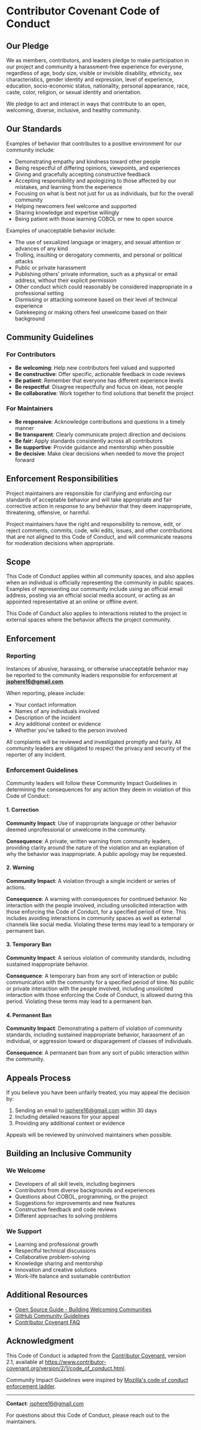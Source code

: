 # Contributor Covenant Code of Conduct

## Our Pledge

We as members, contributors, and leaders pledge to make participation in our project and community a harassment-free experience for everyone, regardless of age, body size, visible or invisible disability, ethnicity, sex characteristics, gender identity and expression, level of experience, education, socio-economic status, nationality, personal appearance, race, caste, color, religion, or sexual identity and orientation.

We pledge to act and interact in ways that contribute to an open, welcoming, diverse, inclusive, and healthy community.

## Our Standards

Examples of behavior that contributes to a positive environment for our community include:

- Demonstrating empathy and kindness toward other people
- Being respectful of differing opinions, viewpoints, and experiences
- Giving and gracefully accepting constructive feedback
- Accepting responsibility and apologizing to those affected by our mistakes, and learning from the experience
- Focusing on what is best not just for us as individuals, but for the overall community
- Helping newcomers feel welcome and supported
- Sharing knowledge and expertise willingly
- Being patient with those learning COBOL or new to open source

Examples of unacceptable behavior include:

- The use of sexualized language or imagery, and sexual attention or advances of any kind
- Trolling, insulting or derogatory comments, and personal or political attacks
- Public or private harassment
- Publishing others' private information, such as a physical or email address, without their explicit permission
- Other conduct which could reasonably be considered inappropriate in a professional setting
- Dismissing or attacking someone based on their level of technical experience
- Gatekeeping or making others feel unwelcome based on their background

## Community Guidelines

### For Contributors

- **Be welcoming**: Help new contributors feel valued and supported
- **Be constructive**: Offer specific, actionable feedback in code reviews
- **Be patient**: Remember that everyone has different experience levels
- **Be respectful**: Disagree respectfully and focus on ideas, not people
- **Be collaborative**: Work together to find solutions that benefit the project

### For Maintainers

- **Be responsive**: Acknowledge contributions and questions in a timely manner
- **Be transparent**: Clearly communicate project direction and decisions
- **Be fair**: Apply standards consistently across all contributors
- **Be supportive**: Provide guidance and mentorship when possible
- **Be decisive**: Make clear decisions when needed to move the project forward

## Enforcement Responsibilities

Project maintainers are responsible for clarifying and enforcing our standards of acceptable behavior and will take appropriate and fair corrective action in response to any behavior that they deem inappropriate, threatening, offensive, or harmful.

Project maintainers have the right and responsibility to remove, edit, or reject comments, commits, code, wiki edits, issues, and other contributions that are not aligned to this Code of Conduct, and will communicate reasons for moderation decisions when appropriate.

## Scope

This Code of Conduct applies within all community spaces, and also applies when an individual is officially representing the community in public spaces. Examples of representing our community include using an official email address, posting via an official social media account, or acting as an appointed representative at an online or offline event.

This Code of Conduct also applies to interactions related to the project in external spaces where the behavior affects the project community.

## Enforcement

### Reporting

Instances of abusive, harassing, or otherwise unacceptable behavior may be reported to the community leaders responsible for enforcement at **jsphere16@gmail.com**. 

When reporting, please include:
- Your contact information
- Names of any individuals involved
- Description of the incident
- Any additional context or evidence
- Whether you've talked to the person involved

All complaints will be reviewed and investigated promptly and fairly. All community leaders are obligated to respect the privacy and security of the reporter of any incident.

### Enforcement Guidelines

Community leaders will follow these Community Impact Guidelines in determining the consequences for any action they deem in violation of this Code of Conduct:

#### 1. Correction

**Community Impact**: Use of inappropriate language or other behavior deemed unprofessional or unwelcome in the community.

**Consequence**: A private, written warning from community leaders, providing clarity around the nature of the violation and an explanation of why the behavior was inappropriate. A public apology may be requested.

#### 2. Warning

**Community Impact**: A violation through a single incident or series of actions.

**Consequence**: A warning with consequences for continued behavior. No interaction with the people involved, including unsolicited interaction with those enforcing the Code of Conduct, for a specified period of time. This includes avoiding interactions in community spaces as well as external channels like social media. Violating these terms may lead to a temporary or permanent ban.

#### 3. Temporary Ban

**Community Impact**: A serious violation of community standards, including sustained inappropriate behavior.

**Consequence**: A temporary ban from any sort of interaction or public communication with the community for a specified period of time. No public or private interaction with the people involved, including unsolicited interaction with those enforcing the Code of Conduct, is allowed during this period. Violating these terms may lead to a permanent ban.

#### 4. Permanent Ban

**Community Impact**: Demonstrating a pattern of violation of community standards, including sustained inappropriate behavior, harassment of an individual, or aggression toward or disparagement of classes of individuals.

**Consequence**: A permanent ban from any sort of public interaction within the community.

## Appeals Process

If you believe you have been unfairly treated, you may appeal the decision by:

1. Sending an email to jsphere16@gmail.com within 30 days
2. Including detailed reasons for your appeal
3. Providing any additional context or evidence

Appeals will be reviewed by uninvolved maintainers when possible.

## Building an Inclusive Community

### We Welcome

- Developers of all skill levels, including beginners
- Contributors from diverse backgrounds and experiences  
- Questions about COBOL, programming, or the project
- Suggestions for improvements and new features
- Constructive feedback and code reviews
- Different approaches to solving problems

### We Support

- Learning and professional growth
- Respectful technical discussions
- Collaborative problem-solving
- Knowledge sharing and mentorship
- Innovation and creative solutions
- Work-life balance and sustainable contribution

## Additional Resources

- [Open Source Guide - Building Welcoming Communities](https://opensource.guide/building-community/)
- [GitHub Community Guidelines](https://docs.github.com/en/github/site-policy/github-community-guidelines)
- [Contributor Covenant FAQ](https://www.contributor-covenant.org/faq/)

## Acknowledgment

This Code of Conduct is adapted from the [Contributor Covenant](https://www.contributor-covenant.org), version 2.1, available at https://www.contributor-covenant.org/version/2/1/code_of_conduct.html.

Community Impact Guidelines were inspired by [Mozilla's code of conduct enforcement ladder](https://github.com/mozilla/diversity).

---
 
**Contact**: jsphere16@gmail.com

For questions about this Code of Conduct, please reach out to the maintainers.
